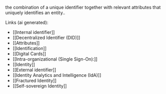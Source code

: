 the combination of a unique identifier together with relevant attributes that uniquely identifies an entity..

Links (ai generated):
 - [[Internal identifier]]
 - [[Decentralized Identifier (DID)]]
 - [[Attributes]]
 - [[Identification]]
 - [[Digital Cards]]
 - [[Intra-organizational (Single Sign-On):]]
 - [[Identity]]
 - [[External identifier]]
 - [[Identity Analytics and Intelligence (IdA)]]
 - [[Fractured Identity]]
 - [[Self-sovereign Identity]]
